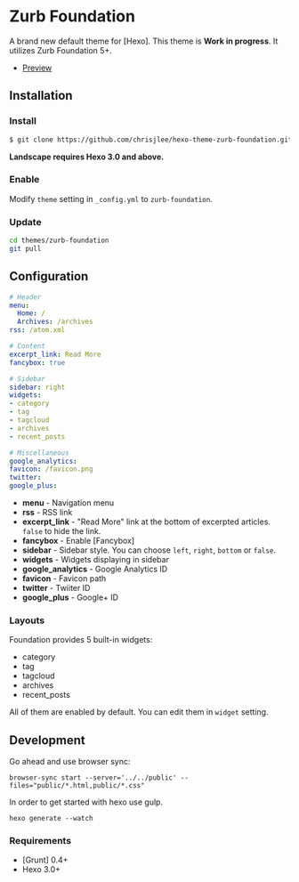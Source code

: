 # Zurb Foundation

A brand new default theme for [Hexo]. This theme is <b>Work in progress</b>. It utilizes Zurb Foundation 5+.

- [Preview](http://hexo.io/hexo-theme-zurb-foundation/)

## Installation

### Install

``` bash
$ git clone https://github.com/chrisjlee/hexo-theme-zurb-foundation.git
```

**Landscape requires Hexo 3.0 and above.**

### Enable

Modify `theme` setting in `_config.yml` to `zurb-foundation`.

### Update

``` bash
cd themes/zurb-foundation
git pull
```

## Configuration

``` yml
# Header
menu:
  Home: /
  Archives: /archives
rss: /atom.xml

# Content
excerpt_link: Read More
fancybox: true

# Sidebar
sidebar: right
widgets:
- category
- tag
- tagcloud
- archives
- recent_posts

# Miscellaneous
google_analytics:
favicon: /favicon.png
twitter:
google_plus:
```

- **menu** - Navigation menu
- **rss** - RSS link
- **excerpt_link** - "Read More" link at the bottom of excerpted articles. `false` to hide the link.
- **fancybox** - Enable [Fancybox]
- **sidebar** - Sidebar style. You can choose `left`, `right`, `bottom` or `false`.
- **widgets** - Widgets displaying in sidebar
- **google_analytics** - Google Analytics ID
- **favicon** - Favicon path
- **twitter** - Twiiter ID
- **google_plus** - Google+ ID

### Layouts

Foundation provides 5 built-in widgets:

- category
- tag
- tagcloud
- archives
- recent_posts

All of them are enabled by default. You can edit them in `widget` setting.

## Development

Go ahead and use browser sync:

```
browser-sync start --server='../../public' --files="public/*.html,public/*.css"
```

In order to get started with hexo use gulp.

```
hexo generate --watch
```

### Requirements

- [Grunt] 0.4+
- Hexo 3.0+
